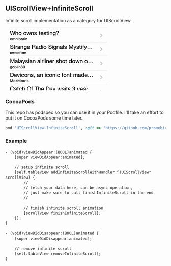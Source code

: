 ## UIScrollView+InfiniteScroll

Infinite scroll implementation as a category for UIScrollView.

![GIF Image](README%20images/InfiniteScroll.gif)

### CocoaPods

This repo has podspec so you can use it in your Podfile. I'll take an effort to put it on CocoaPods some time later.

```ruby
pod 'UIScrollView-InfiniteScroll', :git => 'https://github.com/pronebird/UIScrollView-InfiniteScroll.git'
```

### Example

```objc
- (void)viewDidAppear:(BOOL)animated {
    [super viewDidAppear:animated];

    // setup infinite scroll
    [self.tableView addInfiniteScrollWithHandler:^(UIScrollView* scrollView) {
        //
        // fetch your data here, can be async operation,
        // just make sure to call finishInfiniteScroll in the end
        //

        // finish infinite scroll animation
        [scrollView finishInfiniteScroll];
    }];
}

- (void)viewDidDisappear:(BOOL)animated {
    [super viewDidDisappear:animated];

    // remove infinite scroll
    [self.tableView removeInfiniteScroll];
}
```
